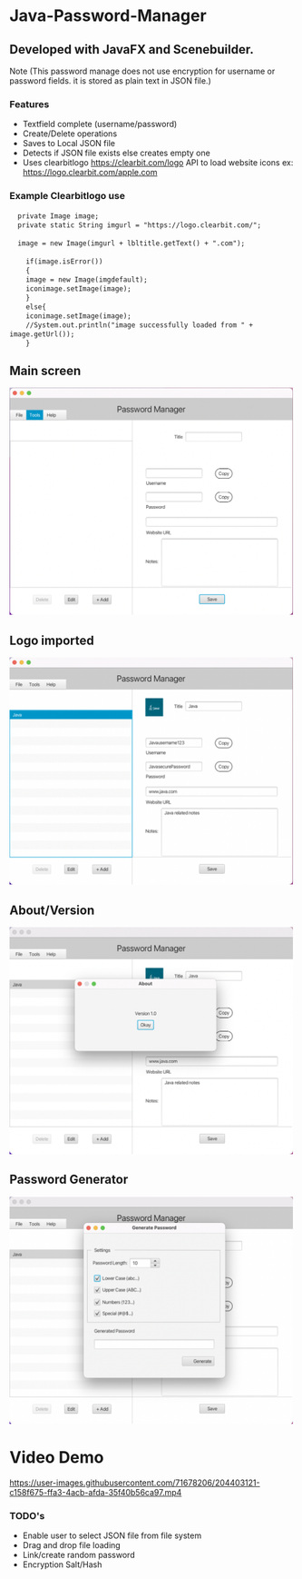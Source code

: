 # Java-Password-Manager

## Developed with JavaFX and Scenebuilder.
Note (This password manage does not use encryption for username or password fields. it is stored as plain text in JSON file.)
### Features
- Textfield complete (username/password)
- Create/Delete operations
- Saves to Local JSON file
- Detects if JSON file exists else creates empty one
- Uses clearbitlogo https://clearbit.com/logo API to load website icons ex: https://logo.clearbit.com/apple.com

### Example Clearbitlogo use
```
  private Image image;
  private static String imgurl = "https://logo.clearbit.com/";
  
  image = new Image(imgurl + lbltitle.getText() + ".com"); 
		  		  
	if(image.isError()) 
  	{
	image = new Image(imgdefault);
	iconimage.setImage(image);
	}
  	else{
	iconimage.setImage(image);
	//System.out.println("image successfully loaded from " + image.getUrl());
  	}

```
## Main screen
<img src="/Assets/JPWM1.png" width="500" height="400">

## Logo imported

<img src="/Assets/JPWM2.png" width="500" height="400">

## About/Version

<img src="/Assets/JPWM%20about.png" width="500" height="400">

## Password Generator

<img src="/Assets/JPWM%20passgen1.png" width="500" height="400">

# Video Demo



https://user-images.githubusercontent.com/71678206/204403121-c158f675-ffa3-4acb-afda-35f40b56ca97.mp4


### TODO's
- Enable user to select JSON file from file system
- Drag and drop file loading
- Link/create random password
- Encryption Salt/Hash
